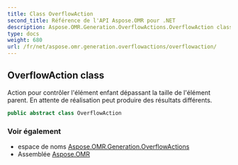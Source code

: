 ```yaml
---
title: Class OverflowAction
second_title: Référence de l'API Aspose.OMR pour .NET
description: Aspose.OMR.Generation.OverflowActions.OverflowAction classe. Action pour contrôler lélément enfant dépassant la taille de lélément parent. En attente de réalisation peut produire des résultats différents.
type: docs
weight: 680
url: /fr/net/aspose.omr.generation.overflowactions/overflowaction/
---
```

## OverflowAction class

Action pour contrôler l'élément enfant dépassant la taille de l'élément parent. En attente de réalisation peut produire des résultats différents.

```csharp
public abstract class OverflowAction
```

### Voir également

* espace de noms [Aspose.OMR.Generation.OverflowActions](../../aspose.omr.generation.overflowactions/)
* Assemblée [Aspose.OMR](../../)


